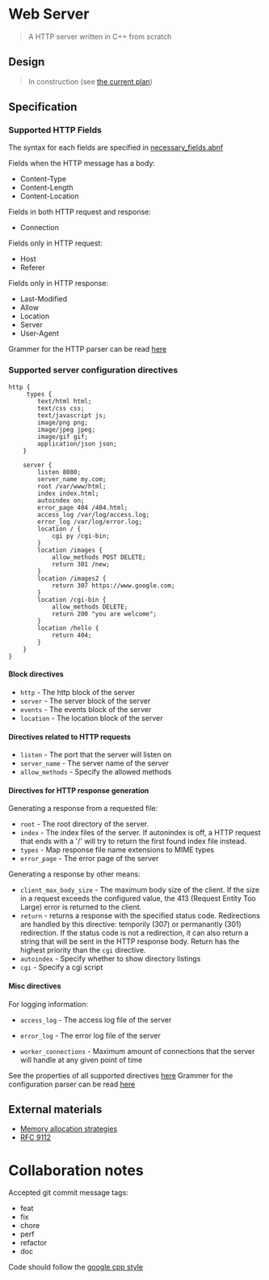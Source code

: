 # Web Server

> A HTTP server written in C++ from scratch

## Design

> In construction (see [the current plan](docs/planning.md))

## Specification

### Supported HTTP Fields

The syntax for each fields are specified in [necessary_fields.abnf](docs/HTTP_fields/necessary_fields.abnf)

Fields when the HTTP message has a body:

- Content-Type
- Content-Length
- Content-Location

Fields in both HTTP request and response:

- Connection

Fields only in HTTP request:

- Host
- Referer

Fields only in HTTP response:

- Last-Modified
- Allow
- Location
- Server
- User-Agent

Grammer for the HTTP parser can be read [here](docs/HTTP.abnf)

### Supported server configuration directives

```nginx
http {
     types {
        text/html html;
        text/css css;
        text/javascript js;
        image/png png;
        image/jpeg jpeg;
        image/gif gif;
        application/json json;
    }

    server {
        listen 8080;
        server_name my.com;
        root /var/www/html;
        index index.html;
        autoindex on;
        error_page 404 /404.html;
        access_log /var/log/access.log;
        error_log /var/log/error.log;
        location / {
            cgi py /cgi-bin;
        }
        location /images {
            allow_methods POST DELETE;
            return 301 /new;
        }
        location /images2 {
            return 307 https://www.google.com;
        }
        location /cgi-bin {
            allow_methods DELETE;
            return 200 "you are welcome";
        }
		location /hello {
			return 404;
		}
    }
}
```

#### Block directives

- `http` - The http block of the server
- `server` - The server block of the server
- `events` - The events block of the server
- `location` - The location block of the server

#### Directives related to HTTP requests

- `listen` - The port that the server will listen on
- `server_name` - The server name of the server
- `allow_methods` - Specify the allowed methods

#### Directives for HTTP response generation

Generating a response from a requested file:

- `root` - The root directory of the server.
- `index` - The index files of the server. If autonindex is off, a HTTP request that ends with a '/' will try to return the first found index file instead.
- `types` - Map response file name extensions to MIME types
- `error_page` - The error page of the server

Generating a response by other means:

- `client_max_body_size` - The maximum body size of the client. If the size in a request exceeds the configured value, the 413 (Request Entity Too Large) error is returned to the client.
- `return` - returns a response with the specified status code. Redirections are handled by this directive: temporily (307) or permanantly (301) redirection. If the status code is not a redirection, it can also return a string that will be sent in the HTTP response body. Return has the highest priority than the `cgi` directive.
- `autoindex` - Specify whether to show directory listings
- `cgi` - Specify a cgi script

#### Misc directives

For logging information:

- `access_log` - The access log file of the server
- `error_log` - The error log file of the server

- `worker_connections` - Maximum amount of connections that the server will handle at any given point of time 

See the properties of all supported directives [here](docs/planning.md#configuration-file)
Grammer for the configuration parser can be read [here](docs/Config.abnf)

## External materials

- [Memory allocation strategies](https://www.gingerbill.org/series/memory-allocation-strategies/)
- [RFC 9112](https://datatracker.ietf.org/doc/html/rfc9112)

# Collaboration notes

Accepted git commit message tags:

- feat
- fix
- chore
- perf
- refactor
- doc

Code should follow the [google cpp style](https://anthonytsang.notion.site/Google-C-code-guidelines-ce6a361b17a5415bb41ab264f1866e75?pvs=4)